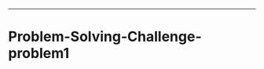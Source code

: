 ------------------------------------------------------------------------------
# Problem-Solving-Challenge-problem1
